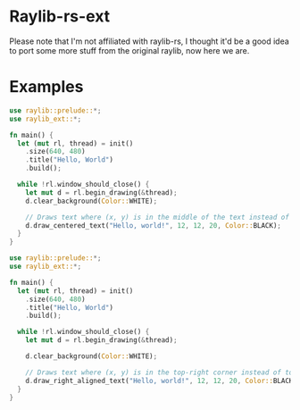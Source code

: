 # Raylib-rs-ext
Please note that I'm not affiliated with raylib-rs, I thought it'd be a good idea to port some more stuff from the original raylib, now here we are.

# Examples
```rust
use raylib::prelude::*;
use raylib_ext::*;

fn main() {
  let (mut rl, thread) = init()
    .size(640, 480)
    .title("Hello, World")
    .build();

  while !rl.window_should_close() {
    let mut d = rl.begin_drawing(&thread);
    d.clear_background(Color::WHITE);

    // Draws text where (x, y) is in the middle of the text instead of top-left
    d.draw_centered_text("Hello, world!", 12, 12, 20, Color::BLACK);
  }
}
```

```rust
use raylib::prelude::*;
use raylib_ext::*;

fn main() {
  let (mut rl, thread) = init()
    .size(640, 480)
    .title("Hello, World")
    .build();

  while !rl.window_should_close() {
    let mut d = rl.begin_drawing(&thread);

    d.clear_background(Color::WHITE);

    // Draws text where (x, y) is in the top-right corner instead of top-left
    d.draw_right_aligned_text("Hello, world!", 12, 12, 20, Color::BLACK);
  }
}
```
